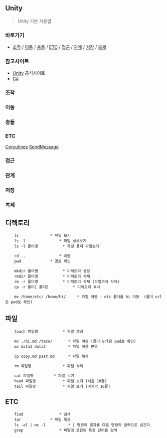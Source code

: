## Unity

> Unity 기본 사용법 

### 바로가기
- [조작](#조작)
/ [이동](#이동)
/ [충돌](#충돌) 
/ [ETC](#ETC)
/ [접근](#접근)
/ [관계](#관계)
/ [저장](#저장)
/ [복제](#복제)

### 참고사이트
- [Unity](https://unity3d.com/kr/) 공식사이트
- [C#]()


### <a name="조작">조작</a>
### <a name="이동">이동</a>
### <a name="충돌">충돌</a>
### <a name="ETC">ETC</a>
[Coroutines]()
[SendMessage]()
### <a name="접근">접근</a>
### <a name="관계">관계</a>
### <a name="저장">저장</a>
### <a name="복제">복제</a>






## 디렉토리

```
	ls				* 파일 보기
	ls -l				* 파일 상세보기
	ls -l 폴더명			* 특정 폴더 파일보기

	cd .. 				* 이동
	pwd				* 경로 확인

	mkdir 폴더명			* 디렉토리 생성
	rmdir 폴더명			* 디렉토리 삭제
	rm -r 폴더명 			* 디렉토리 삭제 (파일까지 삭제)
	cp -r 폴더1 폴더2			* 디렉토리 복사

	mv /home/etc/ /home/hi/		* 파일 이동 - etc 폴더를 hi 이동	 (폴더 url은 pwd로 확인)
```

## 파일

```
	touch 파일명			* 파일 생성

	mv ./hi.md /taco/		* 파일 이동 (폴더 url은 pwd로 확인)
	mv data1 data2			* 파일 이름 변경

	cp copy.md past.md		* 파일 복사 

	rm 파일명				* 파일 삭제

	cat 파일명			* 파일 보기
	head 파일명			* 파일 보기 (처음 10줄)
	tail 파일명			* 파일 보기 (마지막 10줄)
```


## ETC

```
	find				* 검색
	tar				* 파일 묶음
	ls -al | wc -l			* | 명령의 결과를 다음 명령의 입력으로 넘긴다
	grep				* 파일에 포함된 특정 단어를 검색
```
